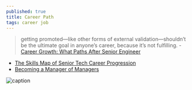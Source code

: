 ```yaml
---
published: true
title: Career Path
tags: career job
---
```

> getting promoted—like other forms of external validation—shouldn’t be the ultimate goal in anyone’s career, because it’s not fulfilling. - [Career Growth: What Paths After Senior Engineer](https://codecapsule.com/2021/06/15/career-growth-what-paths-after-senior-engineer/)

- [The Skills Map of Senior Tech Career Progression](https://codecapsule.com/2021/07/15/the-skills-map-of-senior-tech-career-progression/)
- [Becoming a Manager of Managers](https://codecapsule.com/2021/06/24/becoming-a-manager-of-managers/)

![caption](https://i1.wp.com/codecapsule.com/wp-content/uploads/2021/07/skills-map-senior-dev-career-progression-lowres-codecapsule.com_.jpeg?w=960&ssl=1)
